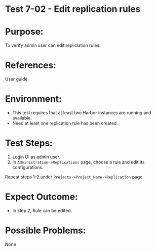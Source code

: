 Test 7-02 - Edit replication rules
=======

# Purpose:

To verify admin user can edit repliciation rules.

# References:
User guide

# Environment:

* This test requires that at least two Harbor instances are running and available.
* Need at least one replication rule has been created.

# Test Steps:

1. Login UI as admin user.
2. In `Administration->Replications` page, choose a rule and edit its configurations.

Repeat steps 1-2 under `Projects->Project_Name->Replication` page.

# Expect Outcome:

* In step 2, Rule can be edited.

# Possible Problems:
None
